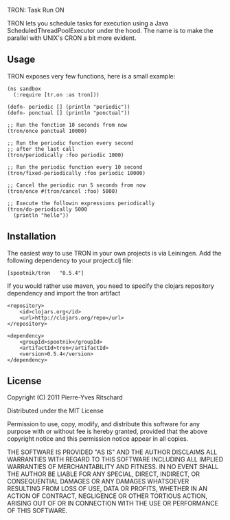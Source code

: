 TRON: Task Run ON

TRON lets you schedule tasks for execution using a Java
ScheduledThreadPoolExecutor under the hood. The name is
to make the parallel with UNIX's CRON a bit more evident.

## Usage

TRON exposes very few functions, here is a small example:

    (ns sandbox
      (:require [tr.on :as tron]))

    (defn- periodic [] (println "periodic"))
    (defn- ponctual [] (println "ponctual"))

    ;; Run the fonction 10 seconds from now
    (tron/once ponctual 10000) 

    ;; Run the periodic function every second
    ;; after the last call
    (tron/periodically :foo periodic 1000)

    ;; Run the periodic function every 10 second
    (tron/fixed-periodically :foo periodic 10000)

    ;; Cancel the periodic run 5 seconds from now
    (tron/once #(tron/cancel :foo) 5000)
    
    ;; Execute the followin expressions periodically
    (tron/do-periodically 5000
      (println "hello"))

## Installation

The easiest way to use TRON in your own projects is via Leiningen.
Add the following dependency to your project.clj file:

    [spootnik/tron   "0.5.4"]

If you would rather use maven, you need to specify the clojars
repository dependency and import the tron artifact

    <repository>
        <id>clojars.org</id>
        <url>http://clojars.org/repo</url>
    </repository>
     
    <dependency>
        <groupId>spootnik</groupId>
        <artifactId>tron</artifactId>
        <version>0.5.4</version>
    </dependency>

## License

Copyright (C) 2011 Pierre-Yves Ritschard

Distributed under the MIT License

Permission to use, copy, modify, and distribute this software for any
purpose with or without fee is hereby granted, provided that the above
copyright notice and this permission notice appear in all copies.

THE SOFTWARE IS PROVIDED "AS IS" AND THE AUTHOR DISCLAIMS ALL WARRANTIES
WITH REGARD TO THIS SOFTWARE INCLUDING ALL IMPLIED WARRANTIES OF
MERCHANTABILITY AND FITNESS. IN NO EVENT SHALL THE AUTHOR BE LIABLE FOR
ANY SPECIAL, DIRECT, INDIRECT, OR CONSEQUENTIAL DAMAGES OR ANY DAMAGES
WHATSOEVER RESULTING FROM LOSS OF USE, DATA OR PROFITS, WHETHER IN AN
ACTION OF CONTRACT, NEGLIGENCE OR OTHER TORTIOUS ACTION, ARISING OUT OF
OR IN CONNECTION WITH THE USE OR PERFORMANCE OF THIS SOFTWARE.

